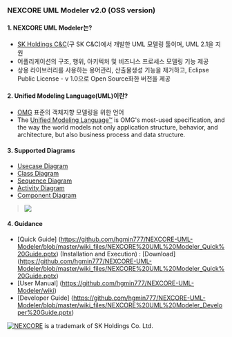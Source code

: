 ### NEXCORE UML Modeler v2.0 (OSS version)

#### 1. NEXCORE UML Modeler는? 

* [SK Holdings C&C](http://cc.sk.com/)(구 SK C&C)에서 개발한 UML 모델링 툴이며, UML 2.1을 지원
* 어플리케이션의 구조, 행위, 아키텍처 및 비즈니스 프로세스 모델링 기능  제공
* 상용 라이브러리를 사용하는 용어관리, 산출물생성 기능을 제거하고, Eclipse Public License - v 1.0으로 Open Source화한 버전을 제공

#### 2. Unified Modeling Language(UML)이란?

* [OMG](http://www.omg.org/) 표준의 객체지향 모델링을 위한 언어
* The [Unified Modeling Language™](http://www.uml.org/) is OMG's most-used specification, and the way the world models not only application structure, behavior, and architecture, but also business process and data structure.  

#### 3. Supported Diagrams 

* [Usecase Diagram](https://github.com/hgmin777/NEXCORE-UML-Modeler/wiki/02.1.-Usecase-Diagram)
* [Class Diagram](https://github.com/hgmin777/NEXCORE-UML-Modeler/wiki/02.2.-Class-Diagram)
* [Sequence Diagram](https://github.com/hgmin777/NEXCORE-UML-Modeler/wiki/02.3.-Sequence-Diagram)
* [Activity Diagram](https://github.com/hgmin777/NEXCORE-UML-Modeler/wiki/02.4.-Activity-Diagram)
* [Component Diagram](https://github.com/hgmin777/NEXCORE-UML-Modeler/wiki/02.5.-Component-Diagram)

> ![](https://github.com/SK-HOLDINGS-CC/NEXCORE-UML-Modeler/blob/master/wiki_files/class_diagram1.jpg)

#### 4. Guidance

* [Quick Guide] (https://github.com/hgmin777/NEXCORE-UML-Modeler/blob/master/wiki_files/NEXCORE%20UML%20Modeler_Quick%20Guide.pptx) (Installation and Execution) : [Download] (https://github.com/hgmin777/NEXCORE-UML-Modeler/blob/master/wiki_files/NEXCORE%20UML%20Modeler_Quick%20Guide.pptx)
* [User Manual] (https://github.com/hgmin777/NEXCORE-UML-Modeler/wiki)
* [Developer Guide] (https://github.com/hgmin777/NEXCORE-UML-Modeler/blob/master/wiki_files/NEXCORE%20UML%20Modeler_Developer%20Guide.pptx)

[![NEXCORE](https://github.com/hgmin777/NEXCORE-UML-Modeler/blob/master/wiki_files/top_nexcore.gif)](http://nexcore.skcc.com/ko/)  is a trademark of SK Holdings Co. Ltd.
